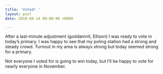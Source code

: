 ```yaml
---
title: 'Voted! '
layout: post
date: 2018-08-14 00:00:00 +0000

---
```

After a last-minute adjustment (goddamnit, Ellison) I was ready to vote in today’s primary. I was happy to see that my poling station had a strong and steady crowd. Turnout in my area is always strong but today seemed strong for a primary.

Not everyone I voted for is going to win today, but I’ll be happy to vote for nearly everyone in November. 